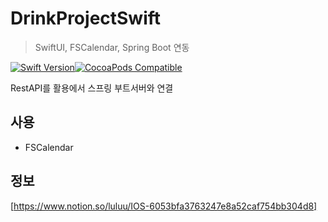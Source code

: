# DrinkProjectSwift

> SwiftUI, FSCalendar, Spring Boot 연동

[![Swift Version][swift-image]][swift-url][![CocoaPods Compatible](https://img.shields.io/cocoapods/v/EZSwiftExtensions.svg)](https://img.shields.io/cocoapods/v/LFAlertController.svg)  

RestAPI를 활용에서 스프링 부트서버와 연결

## 사용

- FSCalendar

## 정보

[https://www.notion.so/luluu/IOS-6053bfa3763247e8a52caf754bb304d8]

[swift-image]:https://img.shields.io/badge/swift-5-orange.svg
[swift-url]:https://swift.org



